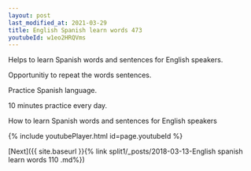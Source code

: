 ```yaml
---
layout: post
last_modified_at: 2021-03-29
title: English Spanish learn words 473 
youtubeId: w1eo2HRQVms
---
```

 
 
Helps to learn Spanish words and sentences for English speakers.

Opportunitiy to repeat the words sentences. 

Practice Spanish language. 
 
10 minutes practice every day. 
 
How to learn Spanish words and sentences for English speakers 
 
{% include youtubePlayer.html id=page.youtubeId %}
 
 
[Next]({{ site.baseurl }}{% link  split1/_posts/2018-03-13-English spanish learn words 110 .md%})
 
